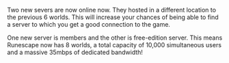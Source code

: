 Two new severs are now online now. They hosted in a different location to the previous 6 worlds.
This will increase your chances of being able to find a server to which you get a good connection to the game.

One new server is members and the other is free-edition server. This means Runescape now has 8 worlds, a total capacity of 10,000 simultaneous users and a massive 35mbps of dedicated bandwidth!
